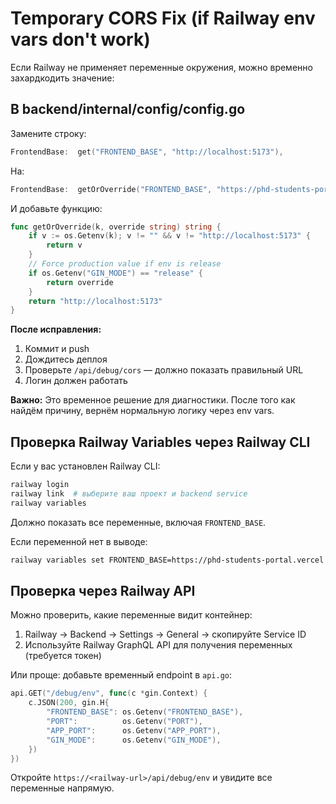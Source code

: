 # Temporary CORS Fix (if Railway env vars don't work)

Если Railway не применяет переменные окружения, можно временно захардкодить значение:

## В backend/internal/config/config.go

Замените строку:

```go
FrontendBase:  get("FRONTEND_BASE", "http://localhost:5173"),
```

На:

```go
FrontendBase:  getOrOverride("FRONTEND_BASE", "https://phd-students-portal.vercel.app"),
```

И добавьте функцию:

```go
func getOrOverride(k, override string) string {
	if v := os.Getenv(k); v != "" && v != "http://localhost:5173" {
		return v
	}
	// Force production value if env is release
	if os.Getenv("GIN_MODE") == "release" {
		return override
	}
	return "http://localhost:5173"
}
```

**После исправления:**

1. Коммит и push
2. Дождитесь деплоя
3. Проверьте `/api/debug/cors` — должно показать правильный URL
4. Логин должен работать

**Важно:** Это временное решение для диагностики. После того как найдём причину, вернём нормальную логику через env vars.

## Проверка Railway Variables через Railway CLI

Если у вас установлен Railway CLI:

```bash
railway login
railway link  # выберите ваш проект и backend service
railway variables
```

Должно показать все переменные, включая `FRONTEND_BASE`.

Если переменной нет в выводе:

```bash
railway variables set FRONTEND_BASE=https://phd-students-portal.vercel.app
```

## Проверка через Railway API

Можно проверить, какие переменные видит контейнер:

1. Railway → Backend → Settings → General → скопируйте Service ID
2. Используйте Railway GraphQL API для получения переменных (требуется токен)

Или проще: добавьте временный endpoint в `api.go`:

```go
api.GET("/debug/env", func(c *gin.Context) {
    c.JSON(200, gin.H{
        "FRONTEND_BASE": os.Getenv("FRONTEND_BASE"),
        "PORT":          os.Getenv("PORT"),
        "APP_PORT":      os.Getenv("APP_PORT"),
        "GIN_MODE":      os.Getenv("GIN_MODE"),
    })
})
```

Откройте `https://<railway-url>/api/debug/env` и увидите все переменные напрямую.

